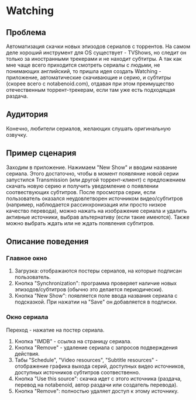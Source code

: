 # Watching

## Проблема

Автоматизация скачки новых эпизодов сериалов с торрентов. На самом деле хороший инструмент для OS существует - TVShows, но следит он только за иностранными трекерами и не находит субтитры. А так как мне чаще всего приходится смотреть сериалы с людьми, не понимающих английский, то пришла идея создать Watching - приложение, автоматические скачивающие и серию, и субтитры (скорее всего с notabenoid.com), отдавая при этом преимущество отечественным торрент-трекерам, если там уже есть подходящая раздача.

## Аудитория

Конечно, любители сериалов, желающих слушать оригинальную озвучку.

## Пример сценария

Заходим в приложение. Нажимаем "New Show" и вводим название сериала. Этого достаточно, чтобы в момент появляние новой серии запустился Transmission (или другой торрент-клиент) с предложением скачать новую серию и получить уведомление о появлении соотвествующих субтитров.
После просмотра серии, если пользователь оказался неудовлетворен источником видео/субтитров (например, наблюдается рассинхронизация или просто низкое качество перевода), можно нажать на изображение сериала и удалить активные источники, выбрав альтернативу (если такие имеются). Также можно выбрать ждать или не ждать появления субтитров.

## Описание поведения

### Главное окно

1. Загрузка: отображаются постеры сериалов, на которые подписан пользователь. 
2. Кнопка "Synchronization": программа проверяет наличие новых эпизодов/субтитров (обычно это делается периодически).
3. Кнопка "New Show": появляется поле ввода названия сериала с подсказкой. При нажатии на "Save" он добавляется в подписки.

### Окно сериала

Переход - нажатие на постер сериала.

1. Кнопка "IMDB" - ссылка на страницу сериала.
2. Кнопка "Remove" - удаление сериала с запросов подверждения действия.
3. Табы "Schedule", "Video resources", "Subtitle resources" - отображение графика выхода серий, доступных видео источников, доступных источников субтитров соотвественно.
4. Кнопка "Use this source": скачка идет с этого источника (раздача, перевод на notabenoid, автор раздачи или создатель перевода).
5. Кнопка "Remove": полностью удаляет доступ к этому источнику.
